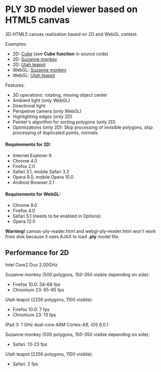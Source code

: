 PLY 3D model viewer based on HTML5 canvas
=========================================

3D HTML5 canvas realization based on 2D and WebGL context.

Examples:
* 2D: [Cube](http://gnomeby.github.com/canvas3D/canvas-3d-cube.html) (see **Cube function** in source code)
* 2D: [Suzanne monkey](http://gnomeby.github.com/canvas3D/canvas-ply-reader.html?file=monkey.ply)
* 2D: [Utah teapot](http://gnomeby.github.com/canvas3D/canvas-ply-reader.html?file=teapot.ply)
* WebGL: [Suzanne monkey](http://gnomeby.github.com/canvas3D/webgl-ply-reader.html?file=monkey.ply)
* WebGL: [Utah teapot](http://gnomeby.github.com/canvas3D/webgl-ply-reader.html?file=teapot.ply)

Features:
* 3D operations: rotating, moving object center
* Ambient light (only WebGL)
* Directional light
* Perspetive camera (only WebGL)
* Highlighting edges (only 2D)
* Painter's algorithm for sorting polygons (only 2D)
* Optimizations (only 2D): Skip processing of invisible polygons, skip processing of duplicated points, normals


#### Requirements for 2D:
* Internet Explorer 9
* Chrome 4.0
* Firefox 2.0
* Safari 3.1, mobile Safari 3.2
* Opera 9.0, mobile Opera 10.0
* Android Browser 2.1

#### Requirements for WebGL:
* Chrome 9.0
* Firefox 4.0
* Safari 5.1 (needs to be enabled in Options)
* Opera 12.0

**Warning!** canvas-ply-reader.html and webgl-ply-reader.html won't work from disk because it uses AJAX to load **.ply** model file.

Performance for 2D
------------------

Intel Core2 Duo 2.00GHz

Suzanne monkey (500 polygons, 150-350 visible depending on side):
* Firefox 10.0: 34-68 fps
* Chromium 23: 65-95 fps

Utah teapot (2256 polygons, 1100 visible):
* Firefox 10.0: 7 fps
* Chromium 23: 13 fps

iPad 3: 1 GHz dual-core ARM Cortex-A9, iOS 6.0.1

Suzanne monkey (500 polygons, 150-350 visible depending on side):
* Safari: 13-23 fps

Utah teapot (2256 polygons, 1100 visible):
* Safari: 2 fps